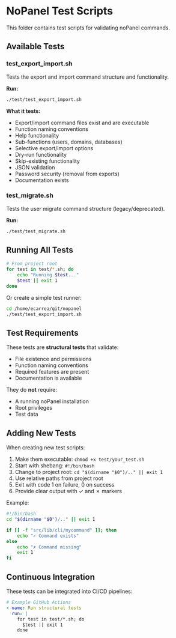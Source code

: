 # NoPanel Test Scripts

This folder contains test scripts for validating noPanel commands.

## Available Tests

### test_export_import.sh
Tests the export and import command structure and functionality.

**Run:**
```bash
./test/test_export_import.sh
```

**What it tests:**
- Export/import command files exist and are executable
- Function naming conventions
- Help functionality
- Sub-functions (users, domains, databases)
- Selective export/import options
- Dry-run functionality
- Skip-existing functionality
- JSON validation
- Password security (removal from exports)
- Documentation exists

### test_migrate.sh
Tests the user migrate command structure (legacy/deprecated).

**Run:**
```bash
./test/test_migrate.sh
```

## Running All Tests

```bash
# From project root
for test in test/*.sh; do
    echo "Running $test..."
    $test || exit 1
done
```

Or create a simple test runner:

```bash
cd /home/ecarrea/git/nopanel
./test/test_export_import.sh
```

## Test Requirements

These tests are **structural tests** that validate:
- File existence and permissions
- Function naming conventions
- Required features are present
- Documentation is available

They do **not** require:
- A running noPanel installation
- Root privileges
- Test data

## Adding New Tests

When creating new test scripts:

1. Make them executable: `chmod +x test/your_test.sh`
2. Start with shebang: `#!/bin/bash`
3. Change to project root: `cd "$(dirname "$0")/.." || exit 1`
4. Use relative paths from project root
5. Exit with code 1 on failure, 0 on success
6. Provide clear output with ✓ and ✗ markers

Example:
```bash
#!/bin/bash
cd "$(dirname "$0")/.." || exit 1

if [[ -f "src/lib/cli/mycommand" ]]; then
    echo "✓ Command exists"
else
    echo "✗ Command missing"
    exit 1
fi
```

## Continuous Integration

These tests can be integrated into CI/CD pipelines:

```yaml
# Example GitHub Actions
- name: Run structural tests
  run: |
    for test in test/*.sh; do
      $test || exit 1
    done
```
